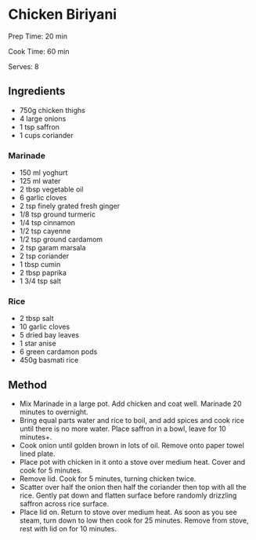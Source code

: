 # Chicken Biriyani

Prep Time: 20 min

Cook Time: 60 min

Serves: 8

## Ingredients

- 750g chicken thighs
- 4 large onions
- 1 tsp saffron
- 1 cups coriander

### Marinade

- 150 ml yoghurt
- 125 ml water
- 2 tbsp vegetable oil
- 6 garlic cloves
- 2 tsp finely grated fresh ginger
- 1/8 tsp ground turmeric
- 1/4 tsp cinnamon
- 1/2 tsp cayenne
- 1/2 tsp ground cardamom
- 2 tsp garam marsala
- 2 tsp coriander
- 1 tbsp cumin
- 2 tbsp paprika
- 1 3/4 tsp salt

### Rice

- 2 tbsp salt
- 10 garlic cloves
- 5 dried bay leaves
- 1 star anise
- 6 green cardamon pods
- 450g basmati rice

## Method

- Mix Marinade in a large pot. Add chicken and coat well. Marinade 20 minutes to overnight.
- Bring equal parts water and rice to boil, and add spices and cook rice until there is no more water. Place saffron in a bowl, leave for 10 minutes+.
- Cook onion until golden brown in lots of oil. Remove onto paper towel lined plate.
- Place pot with chicken in it onto a stove over medium heat. Cover and cook for 5 minutes.
- Remove lid. Cook for 5 minutes, turning chicken twice.
- Scatter over half the onion then half the coriander then top with all the rice. Gently pat down and flatten surface before randomly drizzling saffron across rice surface.
- Place lid on. Return to stove over medium heat. As soon as you see steam, turn down to low then cook for 25 minutes. Remove from stove, rest with lid on for 10 minutes.
